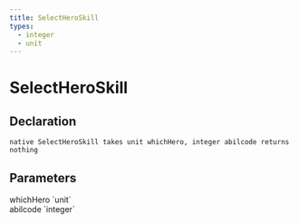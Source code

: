 ```yaml
---
title: SelectHeroSkill
types:
  - integer
  - unit
---
```


# SelectHeroSkill

## Declaration

```
native SelectHeroSkill takes unit whichHero, integer abilcode returns nothing
```

## Parameters
<dl>
  <dt>whichHero `unit`</dt>
  <dd></dd>

  <dt>abilcode `integer`</dt>
  <dd></dd>
</dl>